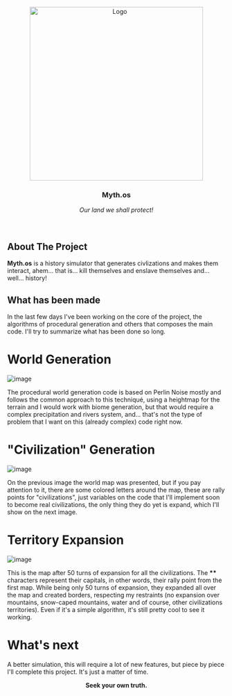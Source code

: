 <br />
<div align="center">
  <a href="https://github.com/othneildrew/Best-README-Template">
    <img src="https://github.com/matjsz/myth.os/assets/54675543/a044a9e9-7e2d-45a5-9a0e-915d2dcbafda" alt="Logo" width="400" height="400">
  </a>

  <h3 align="center">Myth.os</h3>

  <p align="center">
    <i>Our land we shall protect!</i>
    <br />
    <!-- <a href="https://github.com/othneildrew/Best-README-Template"><strong>Explore the docs »</strong></a> -->
    <br />
    <br />
    
  </p>
</div>

## About The Project

<strong>Myth.os</strong> is a history simulator that generates civlizations and makes them interact, ahem... that is... kill themselves and enslave themselves and... well... history!

## What has been made

In the last few days I've been working on the core of the project, the algorithms of procedural generation and others that composes the main code. I'll try to summarize what has been done so long.

# World Generation

![image](https://github.com/matjsz/myth.os/assets/54675543/394c57a5-1e3d-4fbe-936b-dffa603c99e3)

The procedural world generation code is based on Perlin Noise mostly and follows the common approach to this techniqué, using a heightmap for the terrain and I would work with biome generation, but that would require a complex precipitation and rivers system, and... that's not the type of problem that I want on this (already complex) code right now.

# "Civilization" Generation

![image](https://github.com/matjsz/myth.os/assets/54675543/1995d0cf-b149-4ad1-b682-01336bfaf0e8)

On the previous image the world map was presented, but if you pay attention to it, there are some colored letters around the map, these are rally points for "civilizations", just variables on the code that I'll implement soon to become real civilizations, the only thing they do yet is expand, which I'll show on the next image.

# Territory Expansion

![image](https://github.com/matjsz/myth.os/assets/54675543/54a7b50f-ae66-4705-8997-bb8531fe4e90)

This is the map after 50 turns of expansion for all the civilizations. The <strong>**</strong> characters represent their capitals, in other words, their rally point from the first map. While being only 50 turns of expansion, they expanded all over the map and created borders, respecting my restraints (no expansion over mountains, snow-caped mountains, water and of course, other civilizations territories). Even if it's a simple algorithm, it's still pretty cool to see it working.

# What's next

A better simulation, this will require a lot of new features, but piece by piece I'll complete this project. It's just a matter of time.

<center><strong>Seek your own truth.</strong></center>
